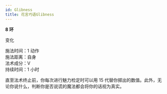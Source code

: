 ```yaml
---
id: Glibness
title: 花言巧语Glibness
---
```


**8 环**

变化

施法时间：1 动作  
施法距离：自身  
法术成分：V  
持续时间：1 小时

直至法术终止前，你每次进行魅力检定时可以用 15 代替你掷出的数值。此外，无论你说什么，判断你是否说谎的魔法都会将你的话视为真实。
